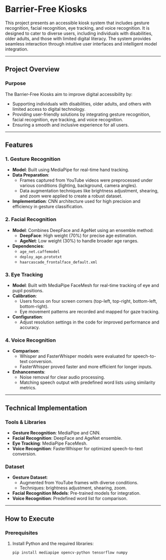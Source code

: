 # Barrier-Free Kiosks

This project presents an accessible kiosk system that includes gesture recognition, facial recognition, eye tracking, and voice recognition. It is designed to cater to diverse users, including individuals with disabilities, older adults, and those with limited digital literacy. The system provides seamless interaction through intuitive user interfaces and intelligent model integration.

---

## Project Overview

### Purpose
The Barrier-Free Kiosks aim to improve digital accessibility by:
- Supporting individuals with disabilities, older adults, and others with limited access to digital technology.
- Providing user-friendly solutions by integrating gesture recognition, facial recognition, eye tracking, and voice recognition.
- Ensuring a smooth and inclusive experience for all users.

---

## Features

### 1. Gesture Recognition
- **Model**: Built using MediaPipe for real-time hand tracking.
- **Data Preparation**:
  - Frames captured from YouTube videos were preprocessed under various conditions (lighting, background, camera angles).
  - Data augmentation techniques like brightness adjustment, shearing, and zoom were applied to create a robust dataset.
- **Implementation**: CNN architecture used for high precision and efficiency in gesture classification.

### 2. Facial Recognition
- **Model**: Combines DeepFace and AgeNet using an ensemble method:
  - **DeepFace**: High weight (70%) for precise age estimation.
  - **AgeNet**: Low weight (30%) to handle broader age ranges.
- **Dependencies**:
  - `age_net.caffemodel`
  - `deploy_age.prototxt`
  - `haarcascade_frontalface_default.xml`

### 3. Eye Tracking
- **Model**: Built with MediaPipe FaceMesh for real-time tracking of eye and pupil positions.
- **Calibration**:
  - Users focus on four screen corners (top-left, top-right, bottom-left, bottom-right).
  - Eye movement patterns are recorded and mapped for gaze tracking.
- **Configuration**:
  - Adjust resolution settings in the code for improved performance and accuracy.

### 4. Voice Recognition
- **Comparison**:
  - Whisper and FasterWhisper models were evaluated for speech-to-text conversion.
  - FasterWhisper proved faster and more efficient for longer inputs.
- **Enhancements**:
  - Noise removal for clear audio processing.
  - Matching speech output with predefined word lists using similarity metrics.

---

## Technical Implementation

### Tools & Libraries
- **Gesture Recognition**: MediaPipe and CNN.
- **Facial Recognition**: DeepFace and AgeNet ensemble.
- **Eye Tracking**: MediaPipe FaceMesh.
- **Voice Recognition**: FasterWhisper for optimized speech-to-text conversion.

### Dataset
- **Gesture Dataset**: 
  - Augmented from YouTube frames with diverse conditions.
  - Techniques: brightness adjustment, shearing, zoom.
- **Facial Recognition Models**: Pre-trained models for integration.
- **Voice Recognition**: Predefined word list for comparison.

---

## How to Execute

### Prerequisites
1. Install Python and the required libraries:
   ```bash
   pip install mediapipe opencv-python tensorflow numpy
